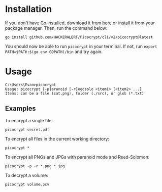 # Installation
If you don't have Go installed, download it from <a href="https://go.dev/dl/">here</a> or install it from your package manager. Then, run the command below:
```
go install github.com/HACKERALERT/Picocrypt/cli/v2/picocrypt@latest
```
You should now be able to run `picocrypt` in your terminal. If not, run `export PATH=$PATH:$(go env GOPATH)/bin` and try again.
# Usage
```
C:\Users\Evan>picocrypt
Usage: picocrypt [-p]aranoid [-r]eedsolo <item1> [<item2> ...]
Items: can be a file (cat.png), folder (./src), or glob (*.txt)
```
## Examples
To encrypt a single file:
```
picocrypt secret.pdf
```
To encrypt all files in the current working directory:
```
picocrypt *
```
To encrypt all PNGs and JPGs with paranoid mode and Reed-Solomon:
```
picocrypt -p -r *.png *.jpg
```
To decrypt a volume:
```
picocrypt volume.pcv
```
